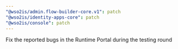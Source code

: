 ```yaml
---
"@wso2is/admin.flow-builder-core.v1": patch
"@wso2is/identity-apps-core": patch
"@wso2is/console": patch
---
```


Fix the reported bugs in the Runtime Portal during the testing round
